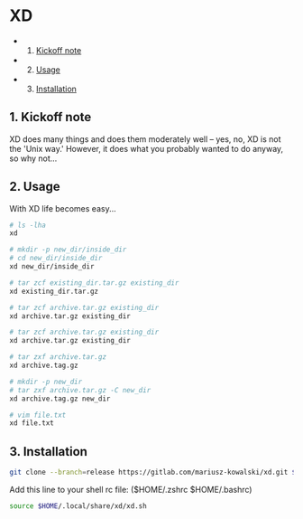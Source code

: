 # XD

<!-- vscode-markdown-toc -->
* 1. [Kickoff note](#Kickoffnote)
* 2. [Usage](#Usage)
* 3. [Installation](#Installation)

<!-- vscode-markdown-toc-config
	numbering=true
	autoSave=true
	/vscode-markdown-toc-config -->
<!-- /vscode-markdown-toc -->

##  1. <a name='Kickoffnote'></a>Kickoff note

XD does many things and does them moderately well – yes, no, XD is not the 'Unix way.' However, it does what you probably wanted to do anyway, so why not...

##  2. <a name='Usage'></a>Usage

With XD life becomes easy...

```sh
# ls -lha
xd
```

```sh
# mkdir -p new_dir/inside_dir
# cd new_dir/inside_dir
xd new_dir/inside_dir
```

```sh
# tar zcf existing_dir.tar.gz existing_dir
xd existing_dir.tar.gz
```

```sh
# tar zcf archive.tar.gz existing_dir
xd archive.tar.gz existing_dir
```

```sh
# tar zcf archive.tar.gz existing_dir
xd archive.tar.gz existing_dir
```

```sh
# tar zxf archive.tar.gz
xd archive.tag.gz
```

```sh
# mkdir -p new_dir
# tar zxf archive.tar.gz -C new_dir
xd archive.tag.gz new_dir
```

```sh
# vim file.txt
xd file.txt
```

##  3. <a name='Installation'></a>Installation

```sh
git clone --branch=release https://gitlab.com/mariusz-kowalski/xd.git $HOME/.local/share/xd
```

Add this line to your shell rc file: ($HOME/.zshrc $HOME/.bashrc)

```sh
source $HOME/.local/share/xd/xd.sh
```
